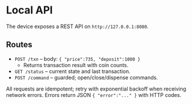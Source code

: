 # Local API

The device exposes a REST API on `http://127.0.0.1:8080`.

## Routes
- `POST /txn` – body: `{ "price":735, "deposit":1000 }`
  - Returns transaction result with coin counts.
- `GET /status` – current state and last transaction.
- `POST /command` – guarded; open/close/dispense commands.

All requests are idempotent; retry with exponential backoff when receiving
network errors. Errors return JSON `{ "error":"..." }` with HTTP codes.

